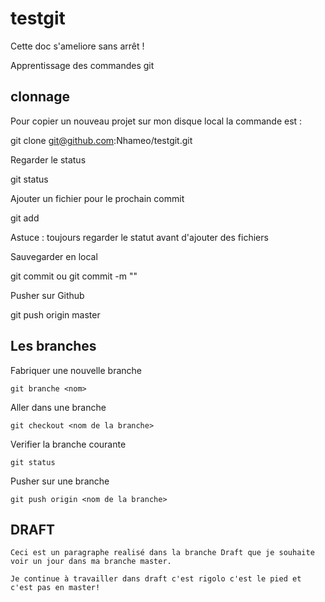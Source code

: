 

# testgit


Cette doc s'ameliore sans arrêt !


Apprentissage des commandes git

## clonnage

Pour copier un nouveau projet sur mon disque local la commande est :

  git clone git@github.com:Nhameo/testgit.git

Regarder le status

  git status

Ajouter un fichier pour le prochain commit

  git add <nom du fichier>

Astuce : toujours regarder le statut avant d'ajouter des fichiers

Sauvegarder en local

  git commit ou git commit -m ""

Pusher sur Github

  git push origin master

## Les branches

Fabriquer une nouvelle branche

    git branche <nom>

Aller dans une branche

    git checkout <nom de la branche>

Verifier la branche courante

    git status

Pusher sur une branche

    git push origin <nom de la branche>


## DRAFT

    Ceci est un paragraphe realisé dans la branche Draft que je souhaite voir un jour dans ma branche master.

    Je continue à travailler dans draft c'est rigolo c'est le pied et c'est pas en master!
